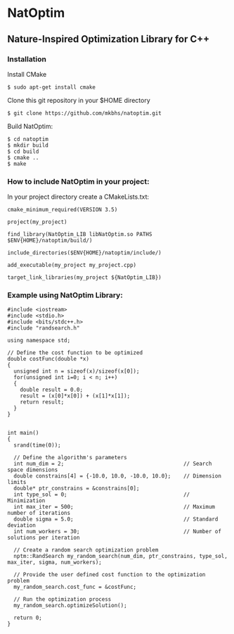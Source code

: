 # NatOptim
## Nature-Inspired Optimization Library for C++

### Installation

Install CMake
```
$ sudo apt-get install cmake
```
Clone this git repository in your $HOME directory
```
$ git clone https://github.com/mkbhs/natoptim.git
```
Build NatOptim:
```
$ cd natoptim
$ mkdir build
$ cd build
$ cmake ..
$ make
```
### How to include NatOptim in your project:
In your project directory create a CMakeLists.txt: 
```
cmake_minimum_required(VERSION 3.5)

project(my_project)

find_library(NatOptim_LIB libNatOptim.so PATHS $ENV{HOME}/natoptim/build/)

include_directories($ENV{HOME}/natoptim/include/)

add_executable(my_project my_project.cpp)

target_link_libraries(my_project ${NatOptim_LIB})
```

### Example using NatOptim Library:
```
#include <iostream>
#include <stdio.h>
#include <bits/stdc++.h>
#include "randsearch.h"

using namespace std;

// Define the cost function to be optimized
double costFunc(double *x)
{
  unsigned int n = sizeof(x)/sizeof(x[0]);
  for(unsigned int i=0; i < n; i++)
  {
    double result = 0.0;
    result = (x[0]*x[0]) + (x[1]*x[1]);
    return result;
  }
}


int main()
{
  srand(time(0));

  // Define the algorithm's parameters
  int num_dim = 2;                                      // Search space dimensions
  double constrains[4] = {-10.0, 10.0, -10.0, 10.0};    // Dimension limits
  double* ptr_constrains = &constrains[0];
  int type_sol = 0;                                     // Minimization
  int max_iter = 500;                                   // Maximum number of iterations
  double sigma = 5.0;                                   // Standard deviation
  int num_workers = 30;                                 // Number of solutions per iteration

  // Create a random search optimization problem
  nptm::RandSearch my_random_search(num_dim, ptr_constrains, type_sol, max_iter, sigma, num_workers);

  // Provide the user defined cost function to the optimization problem
  my_random_search.cost_func = &costFunc;

  // Run the optimization process
  my_random_search.optimizeSolution();

  return 0;
}
```


